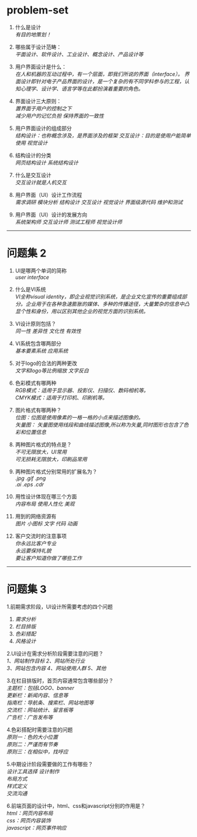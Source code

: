# problem-set

1. 什么是设计  
*有目的地策划！*

2. 哪些属于设计范畴：  
*平面设计、软件设计、工业设计、概念设计、产品设计等*


3. 用户界面设计是什么：  
*在人和机器的互动过程中，有一个层面，即我们所说的界面（interface）。*
*界面设计即针对电子产品界面的设计，是一个复杂的有不同学科参与的工程，认知心理学、设计学、语言学等在此都扮演着重要的角色。*

4. 界面设计三大原则：  
*置界面于用户的控制之下*  
*减少用户的记忆负担* 
*保持界面的一致性*

5. 用户界面设计的组成部分  
*结构设计：也称概念涉及，是界面涉及的框架*
*交互设计：目的是使用户能简单使用*
*视觉设计*

6. 结构设计的分类  
*网页结构设计* 
*系统结构设计*

7. 什么是交互设计  
*交互设计就是人机交互*

8. 用户界面（UI）设计工作流程  
*需求调研 模块分析 结构设计 交互设计 视觉设计 界面级源代码 维护和测试*

9. 用户界面（UI）设计的发展方向  
*系统架构师 交互设计师 测试工程师 视觉设计师*

***

# 问题集 2

1. UI是哪两个单词的简称  
*user interface*

2. 什么是VI系统  
*VI全称visual identity，即企业视觉识别系统，是企业文化宣传的重要组成部分。企业用于在各种急速膨胀的媒体、多种的传播途径，大量繁杂的信息中凸显个性和身份，用以区别其他企业的视觉方面的识别系统。*

3. VI设计原则包括？  
*同一性 差异性 文化性 有效性*

4. VI系统包含哪两部分  
*基本要素系统 应用系统*

5. 对于logo的合法的两种更改  
*文字和logo等比例缩放* 
*文字反白*

6. 色彩模式有哪两种  
*RGB模式：适用于显示器、投影仪、扫描仪、数码相机等。*  
*CMYK模式：适用于打印机、印刷机等。*

7. 图片格式有哪两种？  
*位图：位图是使用像素的一格一格的小点来描述图像的。*  
*矢量图： 矢量图使用线段和曲线描述图像,所以称为矢量,同时图形也包含了色彩和位置信息*

8. 两种图片格式的特点是？  
*不可无限放大，UI常用*  
*可无损耗无限放大，印刷品常用* 

9. 两种图片格式分别常用的扩展名为？  
*.jpg      .gif       .png*  
*.ai      .eps      .cdr* 

10. 用性设计体现在哪三个方面  
*内容布局  使用人性化  美观*

11. 用到的网络资源有  
*图片 小图标 文字 代码 动画*

12. 客户交流时的注意事项  
*你永远比客户专业*  
*永远要保持礼貌*  
*要让客户知道你做了哪些工作*

***

# 问题集 3


1.前期需求阶段，UI设计所需要考虑的四个问题  
 1. *需求分析*  
 2. *栏目排版*  
 3. *色彩搭配*   
 4. *风格设计*

2.UI设计在需求分析阶段需要注意的问题？  
*1、网站制作目标  2、网站所处行业*  
*3、网站包含内容  4、网站使用人群  5、其他*

3.在栏目排版时，首页内容通常包含哪些部分？  
*主题栏：包括LOGO、banner*      
*更新栏：新闻内容、信息等*         
*指南栏：导航条、搜索栏、网站地图等*       
*交流栏：网站统计、留言板等*       
*广告栏：广告发布等*

4.色彩搭配时需要注意的问题  
*原则一：色的大小位置*  
*原则二：严谨而有节奏*  
*原则三：在相似中，找呼应*

5.中期设计阶段需要做的工作有哪些？  
*设计工具选择* 
*设计制作*  
*布局方式*  
*样式定义*  
*交流沟通*

6.前端页面的设计中，html、css和javascript分别的作用是？  
*html：网页内容布局*  
*css：网页内容装饰*  
*javascript：网页事件响应*
